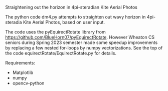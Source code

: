 Straightening out the horizon in 4pi-steradian Kite Aerial Photos

The python code dm4.py attempts to straighten out wavy horizon in
4pi-steradia Kite Aerial Photos, based on user input. 

The code uses the pyEquirectRotate library from 
https://github.com/BlueHorn07/pyEquirectRotate. However Wheaton CS seniors 
during Spring 2023 semester made some speedup improvements by replacing a 
few nested for-loops by numpy vectorizations. See the top of the code 
equirectRotate/EquirectRotate.py for details.


Requirements:
- Matplotlib
- numpy
- opencv-python
